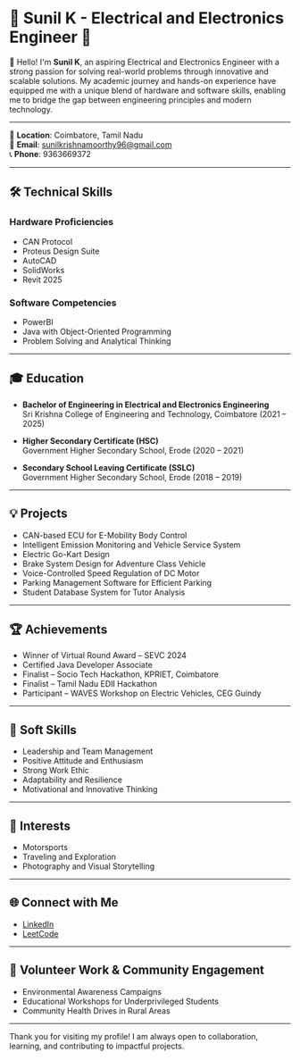 # 🌟 Sunil K - Electrical and Electronics Engineer 🌟

👋 Hello! I'm **Sunil K**, an aspiring Electrical and Electronics Engineer with a strong passion for solving real-world problems through innovative and scalable solutions. My academic journey and hands-on experience have equipped me with a unique blend of hardware and software skills, enabling me to bridge the gap between engineering principles and modern technology.

---

📍 **Location**: Coimbatore, Tamil Nadu  
📧 **Email**: sunilkrishnamoorthy96@gmail.com  
📞 **Phone**: 9363669372

---

## 🛠️ Technical Skills

### Hardware Proficiencies
- CAN Protocol
- Proteus Design Suite
- AutoCAD
- SolidWorks
- Revit 2025

### Software Competencies
- PowerBI
- Java with Object-Oriented Programming
- Problem Solving and Analytical Thinking

---

## 🎓 Education

- **Bachelor of Engineering in Electrical and Electronics Engineering**  
  Sri Krishna College of Engineering and Technology, Coimbatore (2021 – 2025)

- **Higher Secondary Certificate (HSC)**  
  Government Higher Secondary School, Erode (2020 – 2021)

- **Secondary School Leaving Certificate (SSLC)**  
  Government Higher Secondary School, Erode (2018 – 2019)

---

## 💡 Projects

- CAN-based ECU for E-Mobility Body Control
- Intelligent Emission Monitoring and Vehicle Service System
- Electric Go-Kart Design
- Brake System Design for Adventure Class Vehicle
- Voice-Controlled Speed Regulation of DC Motor
- Parking Management Software for Efficient Parking
- Student Database System for Tutor Analysis

---

## 🏆 Achievements

- Winner of Virtual Round Award – SEVC 2024
- Certified Java Developer Associate
- Finalist – Socio Tech Hackathon, KPRIET, Coimbatore
- Finalist – Tamil Nadu EDII Hackathon
- Participant – WAVES Workshop on Electric Vehicles, CEG Guindy

---

## 🌟 Soft Skills

- Leadership and Team Management
- Positive Attitude and Enthusiasm
- Strong Work Ethic
- Adaptability and Resilience
- Motivational and Innovative Thinking

---

## 🎯 Interests

- Motorsports
- Traveling and Exploration
- Photography and Visual Storytelling

---

## 🌐 Connect with Me

- [LinkedIn](https://www.linkedin.com/in/sunil-krishna96/)
- [LeetCode](https://leetcode.com/u/727721euee096/)

---

## 🤝 Volunteer Work & Community Engagement

- Environmental Awareness Campaigns
- Educational Workshops for Underprivileged Students
- Community Health Drives in Rural Areas

---

Thank you for visiting my profile! I am always open to collaboration, learning, and contributing to impactful projects.
